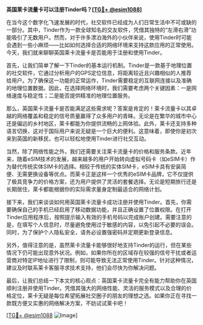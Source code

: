 **英国莱卡流量卡可以注册Tinder吗？[[TG💪+ @esim1088](https://t.me/s/esim1088)]**

在当今这个数字化飞速发展的时代，社交软件已经成为人们日常生活中不可或缺的一部分。其中，Tinder作为一款全球知名的交友软件，凭借其独特的“左滑右滑”功能吸引了无数用户。然而，对于许多漂泊海外的小伙伴来说，使用Tinder时可能会遇到一些小麻烦——比如如何选择合适的网络环境来支持这款应用的正常使用。今天，我们就来聊聊英国莱卡流量卡是否能用于注册和使用Tinder。

首先，让我们简单了解一下Tinder的基本运行机制。Tinder是一款基于地理位置的社交软件，它通过分析用户的GPS定位信息，将距离较近且兴趣相似的人推荐给用户。为了确保这一功能的正常运作，Tinder需要稳定的互联网连接以及准确的地理位置数据。因此，在选择网络环境时，我们需要考虑两个关键因素：一是网络速度与稳定性；二是能否提供精准的地理位置服务。

那么，英国莱卡流量卡是否能满足这些需求呢？答案是肯定的！莱卡流量卡以其卓越的网络覆盖和稳定的信号质量赢得了众多用户的青睐。无论是在繁华的城市中心还是偏远的乡村地区，莱卡都能为你提供流畅的上网体验。此外，莱卡还支持多种语言切换，这对于国际用户来说无疑是一个巨大的便利。这意味着，即使你是初次来到英国的新移民，也可以轻松地使用Tinder进行社交互动。

当然，除了网络性能之外，我们还需要关注莱卡流量卡的价格和服务条款。近年来，随着eSIM技术的发展，越来越多的用户开始转向虚拟号码卡（如eSIM卡）作为替代传统实体SIM卡的选择。相较于传统的实体SIM卡，eSIM卡具有安装简便、无需更换设备等优点。而莱卡正是这样一个优秀的eSIM卡品牌，它不仅提供了极具竞争力的价格方案，还为用户提供了灵活的套餐选择。无论是短期旅行还是长期居住，莱卡都能根据你的实际需求量身定制最适合的网络计划。

接下来，我们来谈谈如何用英国莱卡流量卡成功注册并使用Tinder。首先，你需要确保自己的手机已经启用了移动数据功能，并且正确设置了位置权限。在打开Tinder应用程序后，按照提示输入有效的手机号码以完成账户创建。需要注意的是，在填写个人信息时，尽量避免使用过于敏感的内容，以免引起不必要的误会。同时，为了保护个人隐私安全，请务必设置强密码并定期更新登录信息。

另外，值得注意的是，虽然莱卡流量卡能够很好地支持Tinder的运行，但在某些情况下仍可能出现意外状况。例如，如果你所在的区域存在较强的信号干扰或者运营商对特定IP地址进行了限制，则可能导致无法正常使用Tinder。针对这种情况，建议及时联系莱卡客服寻求技术支持，他们会尽快为你解决问题。

最后，让我们总结一下本文的核心观点：英国莱卡流量卡完全有能力帮助你在英国顺利注册并使用Tinder。凭借其强大的网络性能、灵活的服务模式以及合理的价格定位，莱卡无疑是每位希望拓展社交圈子的朋友的理想之选。如果你正在寻找一款既方便又实惠的网络解决方案，不妨试试莱卡吧！

[[TG💪+ @esim1088](https://t.me/s/esim1088) ![Image](https://i.postimg.cc/4NQfJmqS/Snipaste-2025-05-13-00-14-12.png)]